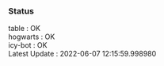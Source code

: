 ### Status


table : OK  
hogwarts : OK  
icy-bot : OK  
Latest Update : 2022-06-07 12:15:59.998980
